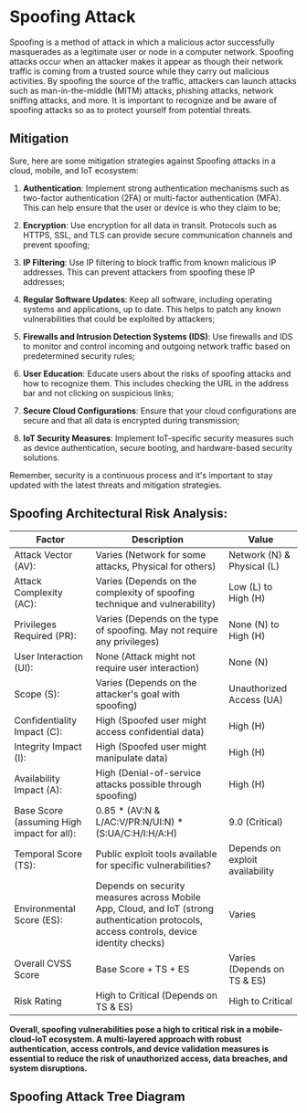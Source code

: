 # Spoofing Attack 

Spoofing is a method of attack in which a malicious actor successfully masquerades as a legitimate user or node in a computer network. Spoofing attacks occur when an attacker makes it appear as though their network traffic is coming from a trusted source while they carry out malicious activities. By spoofing the source of the traffic, attackers can launch attacks such as man-in-the-middle (MITM) attacks, phishing attacks, network sniffing attacks, and more. It is important to recognize and be aware of spoofing attacks so as to protect yourself from potential threats.

## Mitigation

Sure, here are some mitigation strategies against Spoofing attacks in a cloud, mobile, and IoT ecosystem:

1. **Authentication**: Implement strong authentication mechanisms such as two-factor authentication (2FA) or multi-factor authentication (MFA). This can help ensure that the user or device is who they claim to be;

2. **Encryption**: Use encryption for all data in transit. Protocols such as HTTPS, SSL, and TLS can provide secure communication channels and prevent spoofing;

3. **IP Filtering**: Use IP filtering to block traffic from known malicious IP addresses. This can prevent attackers from spoofing these IP addresses;

4. **Regular Software Updates**: Keep all software, including operating systems and applications, up to date. This helps to patch any known vulnerabilities that could be exploited by attackers;

5. **Firewalls and Intrusion Detection Systems (IDS)**: Use firewalls and IDS to monitor and control incoming and outgoing network traffic based on predetermined security rules;

6. **User Education**: Educate users about the risks of spoofing attacks and how to recognize them. This includes checking the URL in the address bar and not clicking on suspicious links;

7. **Secure Cloud Configurations**: Ensure that your cloud configurations are secure and that all data is encrypted during transmission;

8. **IoT Security Measures**: Implement IoT-specific security measures such as device authentication, secure booting, and hardware-based security solutions.

Remember, security is a continuous process and it's important to stay updated with the latest threats and mitigation strategies.

## Spoofing Architectural Risk Analysis: 

| **Factor**                                   | **Description**                                                                                                                               | **Value**                                     |
|----------------------------------------------|-----------------------------------------------------------------------------------------------------------------------------------------------|-----------------------------------------------|
| Attack   Vector (AV):                        | Varies   (Network for some attacks, Physical for others)                                                                                      |         Network (N) & Physical (L)            |
| Attack   Complexity (AC):                    | Varies   (Depends on the complexity of spoofing technique and vulnerability)                                                                  |         Low (L) to High (H)                   |
| Privileges   Required (PR):                  | Varies   (Depends on the type of spoofing. May not require any privileges)                                                                    |         None (N) to High (H)                  |
| User   Interaction (UI):                     | None   (Attack might not require user interaction)                                                                                            | None   (N)                                    |
| Scope   (S):                                 | Varies   (Depends on the attacker's goal with spoofing)                                                                                       |         Unauthorized Access (UA)              |
| Confidentiality   Impact (C):                | High   (Spoofed user might access confidential data)                                                                                          | High   (H)                                    |
| Integrity   Impact (I):                      | High   (Spoofed user might manipulate data)                                                                                                   | High   (H)                                    |
| Availability   Impact (A):                   | High   (Denial-of-service attacks possible through spoofing)                                                                                  | High   (H)                                    |
| Base   Score (assuming High impact for all): | 0.85   * (AV:N & L/AC:V/PR:N/UI:N) * (S:UA/C:H/I:H/A:H)                                                                                       | 9.0   (Critical)                              |
| Temporal   Score (TS):                       | Public   exploit tools available for specific vulnerabilities?                                                                                |         Depends on exploit availability       |
| Environmental   Score (ES):                  | Depends   on security measures across Mobile App, Cloud, and IoT (strong authentication   protocols, access controls, device identity checks) | Varies                                        |
| Overall   CVSS Score                         | Base   Score + TS + ES                                                                                                                        |         Varies (Depends on TS & ES)           |
| Risk   Rating                                | High   to Critical (Depends on TS & ES)                                                                                                       | High   to Critical                            |

**Overall, spoofing vulnerabilities pose a high to critical risk in a mobile-cloud-IoT ecosystem. A multi-layered approach with robust authentication, access controls, and device validation measures is essential to reduce the risk of unauthorized access, data breaches, and system disruptions.**

## Spoofing Attack Tree Diagram